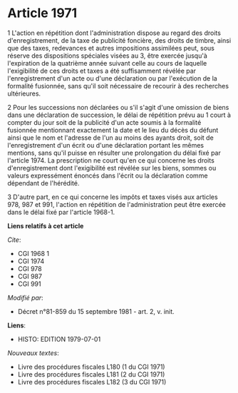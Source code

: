 # Article 1971

1 L'action en répétition dont l'administration dispose au regard des droits d'enregistrement, de la taxe de publicité
foncière, des droits de timbre, ainsi que des taxes, redevances et autres impositions assimilées peut, sous réserve des
dispositions spéciales visées au 3, être exercée jusqu'à l'expiration de la quatrième année suivant celle au cours de
laquelle l'exigibilité de ces droits et taxes a été suffisamment révélée par l'enregistrement d'un acte ou d'une déclaration
ou par l'exécution de la formalité fusionnée, sans qu'il soit nécessaire de recourir à des recherches ultérieures.

2 Pour les successions non déclarées ou s'il s'agit d'une omission de biens dans une déclaration de succession, le délai de
répétition prévu au 1 court à compter du jour soit de la publicité d'un acte soumis à la formalité fusionnée mentionnant
exactement la date et le lieu du décès du défunt ainsi que le nom et l'adresse de l'un au moins des ayants droit, soit de
l'enregistrement d'un écrit ou d'une déclaration portant les mêmes mentions, sans qu'il puisse en résulter une prolongation
du délai fixé par l'article 1974. La prescription ne court qu'en ce qui concerne les droits d'enregistrement dont
l'exigibilité est révélée sur les biens, sommes ou valeurs expressément énoncés dans l'écrit ou la déclaration comme
dépendant de l'hérédité.

3 D'autre part, en ce qui concerne les impôts et taxes visés aux articles 978, 987 et 991, l'action en répétition de
l'administration peut être exercée dans le délai fixé par l'article 1968-1.

**Liens relatifs à cet article**

_Cite_:

  - CGI 1968 1
  - CGI 1974
  - CGI 978
  - CGI 987
  - CGI 991

_Modifié par_:

  - Décret n°81-859 du 15 septembre 1981 - art. 2, v. init.

**Liens**:

  - HISTO: EDITION 1979-07-01

_Nouveaux textes_:

  - Livre des procédures fiscales L180 (1 du CGI 1971)
  - Livre des procédures fiscales L181 (2 du CGI 1971)
  - Livre des procédures fiscales L182 (3 du CGI 1971)
